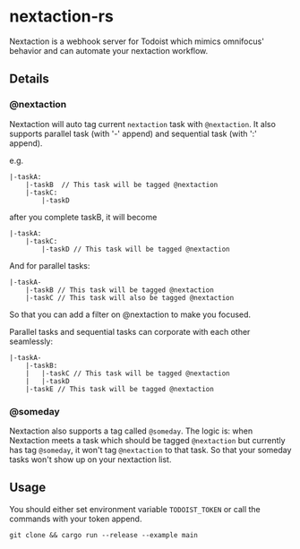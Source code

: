 # nextaction-rs

Nextaction is a webhook server for Todoist which mimics omnifocus' behavior and can automate your nextaction workflow.

## Details

### @nextaction
Nextaction will auto tag current `nextaction` task with `@nextaction`. It also supports parallel task (with '-' append)
and sequential task (with ':' append).

e.g.
```
|-taskA:
    |-taskB  // This task will be tagged @nextaction
    |-taskC:
        |-taskD
```
after you complete taskB, it will become
```
|-taskA:
    |-taskC:
        |-taskD // This task will be tagged @nextaction
```
And for parallel tasks:
```
|-taskA-
    |-taskB // This task will be tagged @nextaction
    |-taskC // This task will also be tagged @nextaction
```

So that you can add a filter on @nextaction to make you focused.

Parallel tasks and sequential tasks can corporate with each other seamlessly:
```
|-taskA-
    |-taskB:
    |   |-taskC // This task will be tagged @nextaction
    |   |-taskD
    |-taskE // This task will be tagged @nextaction
```

### @someday
Nextaction also supports a tag called `@someday`. The logic is:
when Nextaction meets a task which should be tagged `@nextaction`
but currently has tag `@someday`, it won't tag `@nextaction` to that task.
So that your someday tasks won't show up on your nextaction list.
## Usage
You should either set environment variable `TODOIST_TOKEN`
or call the commands with your token append.

`git clone && cargo run --release --example main`

